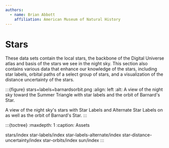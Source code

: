 ```yaml
---
authors:
  - name: Brian Abbott
    affiliation: American Museum of Natural History
---
```



# Stars

These data sets contain the local stars, the backbone of the Digital Universe atlas and basis of the stars we see in the night sky. This section also contains various data that enhance our knowledge of the stars, including star labels, orbital paths of a select group of stars, and a visualization of the distance uncertainty of the stars.



:::{figure} stars+labels+barnardsorbit.png
:align: left
:alt: A view of the night sky toward the Summer Triangle with star labels and the orbit of Barnard's Star.

A view of the night sky's stars with Star Labels and Alternate Star Labels on as well as the orbit of Barnard's Star.
:::



:::{toctree}
:maxdepth: 1
:caption: Assets

stars/index
star-labels/index
star-labels-alternate/index
star-distance-uncertainty/index
star-orbits/index
sun/index
:::
